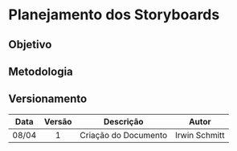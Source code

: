 # Planejamento dos Storyboards

## Objetivo

## Metodologia

## Versionamento

| Data | Versão |           Descrição             |    Autor    |
|:----:|:------:|:-------------------------------:|:-----------:|
|08/04 |1     |     Criação do Documento        | Irwin Schmitt |
